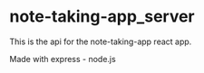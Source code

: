 # note-taking-app_server

This is the api for the note-taking-app react app.

Made with express - node.js
